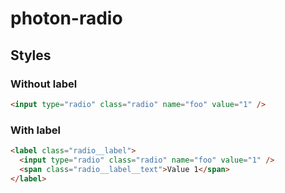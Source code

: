 # photon-radio

## Styles

### Without label

```html
<input type="radio" class="radio" name="foo" value="1" />
```

### With label

```html
<label class="radio__label">
  <input type="radio" class="radio" name="foo" value="1" />
  <span class="radio__label__text">Value 1</span>
</label>
```
